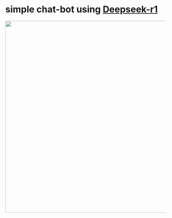 <h1>simple chat-bot using <a href="https://ollama.com/library/deepseek-r1">Deepseek-r1</a></h1>
<img src="https://github.com/user-attachments/assets/f8f1e994-f19c-44c0-91b3-140528236692" width="600"/>


